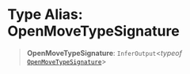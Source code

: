 # Type Alias: OpenMoveTypeSignature

> **OpenMoveTypeSignature**: `InferOutput`\<*typeof* [`OpenMoveTypeSignature`](../variables/OpenMoveTypeSignature.md)\>
